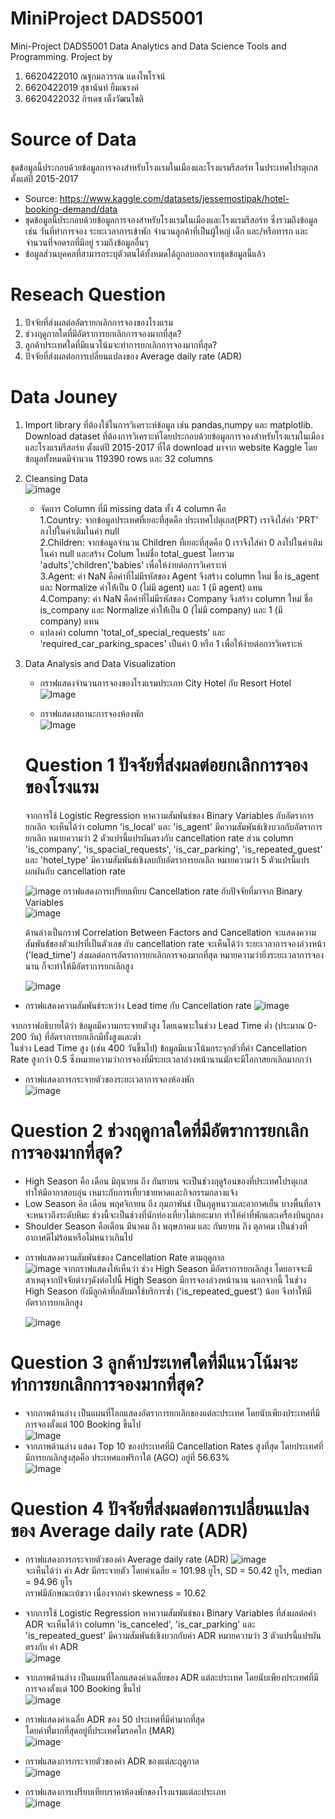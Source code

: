 # MiniProject DADS5001
Mini-Project DADS5001 Data Analytics and Data Science Tools and Programming.
Project by 
1. 6620422010 ณฐกมลวรรณ แดงไพโรจน์
2. 6620422019 สุชานันท์ ยิ้มณรงค์
3. 6620422032 ถิรเดช เต็งวัฒนโชติ

# Source of Data
ชุดข้อมูลนี้ประกอบด้วยข้อมูลการจองสำหรับโรงแรมในเมืองและโรงแรมรีสอร์ท ในประเทศโปรตุเกส ตั้งแต่ปี 2015-2017

* Source: https://www.kaggle.com/datasets/jessemostipak/hotel-booking-demand/data 
* ชุดข้อมูลนี้ประกอบด้วยข้อมูลการจองสำหรับโรงแรมในเมืองและโรงแรมรีสอร์ท ซึ่งรวมถึงข้อมูลเช่น วันที่ทำการจอง ระยะเวลาการเข้าพัก จำนวนลูกค้าที่เป็นผู้ใหญ่ เด็ก และ/หรือทารก และจำนวนที่จอดรถที่มีอยู่ รวมถึงข้อมูลอื่นๆ
* ข้อมูลส่วนบุคคลที่สามารถระบุตัวตนได้ทั้งหมดได้ถูกลบออกจากชุดข้อมูลนี้แล้ว

# Reseach Question
1. ปัจจัยที่ส่งผลต่ออัตรายกเลิกการจองของโรงแรม
2. ช่วงฤดูกาลใดที่มีอัตราการยกเลิกการจองมากที่สุด?
3. ลูกค้าประเทศใดที่มีแนวโน้มจะทำการยกเลิกการจองมากที่สุด?
4. ปัจจัยที่ส่งผลต่อการเปลี่ยนแปลงของ Average daily rate (ADR)


# Data Jouney
1. Import library ที่ต้องใช้ในการวิเคราะห์ข้อมูล เช่น pandas,numpy และ matplotlib. Download dataset ที่ต้องการวิเคราะห์โดยประกอบด้วยข้อมูลการจองสำหรับโรงแรมในเมืองและโรงแรมรีสอร์ท ตั้งแต่ปี 2015-2017 ที่ได้ download มาจาก website Kaggle โดยข้อมูลทั้งหมดมีจำนวน 119390 rows และ 32 columns 
2. Cleansing Data  
    ![image](https://imgur.com/Egy68Xb.jpg)  
   * จัดการ Column ที่มี missing data ทั้ง 4 column คือ  
   1.Country: จากข้อมูลประเทศที่เยอะที่สุดคือ ประเทศโปตุเกส(PRT) เราจึงใส่ค่า 'PRT' ลงไปในค่าเติมในค่า null   
   2.Children: จากข้อมูลจำนวน Children ที่เยอะที่สุดคือ 0 เราจึงใส่ค่า 0 ลงไปในค่าเติมในค่า null และสร้าง Colum ใหม่ชื่อ total_guest โดยรวม 'adults','children','babies' เพื่อให้ง่ายต่อการวิเคราะห์  
   3.Agent: ค่า NaN คือค่าที่ไม่มีรหัสของ Agent จึงสร้าง column ใหม่ ชื่อ is_agent และ Normalize ค่าให้้เป็น 0 (ไม่มี agent) และ 1 (มี agent) แทน  
   4.Company: ค่า NaN คือค่าที่ไม่มีรหัสของ Company จึงสร้าง column ใหม่ ชื่อ is_company และ Normalize ค่าให้้เป็น 0 (ไม่มี company) และ 1 (มี company) แทน  
    * แปลงค่า column 'total_of_special_requests' และ 'required_car_parking_spaces' เป็นค่า 0 หรือ 1 เพื่อให้ง่ายต่อการวิเคราะห์  
   
3. Data Analysis and Data Visualization  
   * กราฟแสดงจำนวนการจองของโรงแรมประเภท City Hotel กับ Resort Hotel  
   ![Image](https://imgur.com/lY4UTji.jpg)

   * กราฟแสดงสถานะการจองห้องพัก  
   ![Image](https://imgur.com/Imy69QP.jpg)  

 
   # Question 1 ปัจจัยที่ส่งผลต่อยกเลิกการจองของโรงแรม  
     จากการใช้ Logistic Regression หาความสัมพันธ์ของ Binary Variables กับอัตราการยกเลิก จะเห็นได้ว่า column 'is_local' และ 'is_agent' มีความสัมพันธ์เชิงบวกกับอัตราการยกเลิก หมายความว่า 2 ตัวแปรนี้แปรผันตรงกับ cancellation rate ส่วน column 'is_company', 'is_spacial_requests', 'is_car_parking', 'is_repeated_guest' และ 'hotel_type' มีความสัมพันธ์เชิงลบกับอัตราการยกเลิก หมายความว่า 5 ตัวแปรนี้แปรผกผันกับ cancellation rate
     
   ![image](https://imgur.com/kNDRU8Z.jpg)
กราฟแสดงการเปรียบเทียบ Cancellation rate กับปัจจัยที่มาจาก Binary Variables  
  ![image](https://imgur.com/hEMwiFO.jpg)

   ด้านล่างเป็นกราฟ Correlation Between Factors and Cancellation จะแสดงความสัมพันธ์์ของตัวแปรที่เป็นตัวเลข กับ cancellation rate จะเห็นได้ว่า ระยะเวลาการจองล่วงหน้า ('lead_time') ส่งผลต่อการอัตราการยกเลิกการจองมากที่สุด หมายความว่ายิ่งระยะเวลาการจองนาน ก็จะทำให้มีอัตราการยกเลิกสูง
     
   ![image](https://imgur.com/S1jrOrQ.jpg)

  * กราฟแสดงความสัมพันธ์ระหว่าง Lead time กับ Cancellation rate
  ![image](https://imgur.com/TpANsQT.jpg)

  จากกราฟอธิบายได้ว่า ข้อมูลมีความกระจายตัวสูง โดยเฉพาะในช่วง Lead Time ต่ำ (ประมาณ 0-200 วัน) ที่อัตราการยกเลิกมีทั้งสูงและต่ำ  
ในช่วง Lead Time สูง (เช่น 400 วันขึ้นไป) ข้อมูลมีแนวโน้มกระจุกตัวที่ค่า Cancellation Rate สูงกว่า 0.5 ซึ่งหมายความว่าการจองที่มีระยะเวลาล่วงหน้านานมักจะมีโอกาสยกเลิกมากกว่า  
* กราฟแสดงการกระจายตัวของระยะเวลาการจองห้องพัก  
  ![image](https://imgur.com/gyPMqL2.jpg)


# Question 2 ช่วงฤดูกาลใดที่มีอัตราการยกเลิกการจองมากที่สุด?
- High Season คือ เดือน มิถุนายน ถึง กันยายน จะเป็นช่วงฤดูร้อนของที่ประเทศโปรตุเกส ทำให้มีอากาสอบอุ่น เหมาะกับการเที่ยวชายหาดและกิจกรรมกลางแจ้ง
- Low Season คิอ เดือน พฤศจิกายน ถึง กุมภาพันธ์ เป็นฤดูหนาวและอากาศเย็น บางพื้นที่อาจจะหนาวถึงระดับหิมะ ช่วงนี้จะเป็นช่วงที่นักท่องเที่ยวไม่เยอะมาก ทำให้ค่าที่พักและเครื่องบินถูกลง
- Shoulder Season คือเดือน มีนาคม ถึง พฤษภาคม และ กันยายน ถึง ตุลาคม เป็นช่วงที่อากาศดีไม่ร้อนหรือไม่หนาวเกินไป
* กราฟแสดงความสัมพันธ์ของ Cancellation Rate ตามฤดูกาล  
  ![image](https://imgur.com/8oglazQ.jpg)
  จากกราฟแสดงให้เห็นว่า ช่วง High Season มีอัตราการยกเลิกสูง โดยอาจจะมีสาเหตุจากปัจจัยต่างๆดังต่อไปนี้
  High Season มีการจองล่วงหน้านาน นอกจากนี้ ในช่วง High Season ยังมีลูกค้าที่กลับมาใช้บริการซ้ำ ('is_repeated_guest') น้อย จึงทำให้มีอัตราการยกเลิกสูง
  
  ![image](https://imgur.com/GDV8Vpk.jpg)
  
    
# Question 3 ลูกค้าประเทศใดที่มีแนวโน้มจะทำการยกเลิกการจองมากที่สุด?  
* จากภาพด้านล่าง เป็นแผนที่โลกแสดงอัตราการยกเลิกของแต่ละประเทศ โดยนับเพียงประเทศที่มีการจองตั้งแต่ 100 Booking ขึ้นไป  
   ![Image](https://imgur.com/dvfRTZh.jpg)
* จากภาพด้านล่าง แสดง Top 10 ของประเทศที่มี Cancellation Rates สูงที่สุด โดยประเทศที่มีการยกเลิกสูงสุดคือ ประเทศแอฟริกาใต้ (AGO) อยู่ที่ 56.63%   
 ![Image](https://imgur.com/TpSL16z.jpg)

# Question 4 ปัจจัยที่ส่งผลต่อการเปลี่ยนแปลงของ Average daily rate (ADR)  
* กราฟแสดงการกระจายตัวของค่า Average daily rate (ADR)
![image](https://imgur.com/vlgumyT.jpg)  
จะเห็นได้ว่า ค่า Adr มีกระจายตัว โดยค่าเฉลี่ย = 101.98 ยูโร, SD = 50.42 ยูโร, median = 94.96 ยูโร  
กราฟมีลักษณะเบ้ขวา เนื่องจากค่า skewness = 10.62
  
*  จากการใช้ Logistic Regression หาความสัมพันธ์ของ Binary Variables ที่ส่งผลต่อค่า ADR จะเห็นได้ว่า column 'is_canceled', 'is_car_parking' และ 'is_repeated_guest' มีความสัมพันธ์เชิงบวกกับค่า ADR หมายความว่า 3 ตัวแปรนี้แปรผันตรงกับ ค่า ADR  
![image](https://imgur.com/RVX6t5W.jpg)
  
* จากภาพด้านล่าง เป็นแผนที่โลกแสดงค่าเฉลี่ยของ ADR แต่ละประเทศ โดยนับเพียงประเทศที่มีการจองตั้งแต่ 100 Booking ขึ้นไป  
 ![image](https://imgur.com/pzieTuI.jpg)

* กราฟแสดงค่าเฉลี่ย ADR ของ 50 ประเทศที่มีค่ามากที่สุด  
  โดยค่าที่่มากที่สุดอยู่ที่ประเทศโมรอคโก (MAR)  
  ![image](https://imgur.com/uHvDlaq.jpg)
  
* กราฟแสดงการกระจายตัวของค่า ADR ของแต่ละฤดูกาล  
 ![image](https://imgur.com/24Adg1H.jpg)  

* กราฟแสดงการเปรียบเทียบราคาห้องพักของโรงแรมแต่ละประเภท  
![image](https://imgur.com/QxnlJqy.jpg)



 
 
 
 
 


   
  
